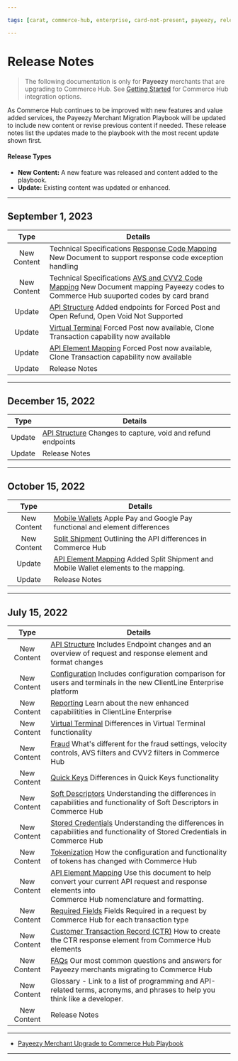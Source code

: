 ```yaml
---

tags: [carat, commerce-hub, enterprise, card-not-present, payeezy, release-notes]

---
```


# Release Notes

<!-- theme: danger -->
>  The following documentation is only for **Payeezy** merchants that are upgrading to Commerce Hub. See [Getting Started](?path=docs/Getting-Started/Getting-Started-General.md) for Commerce Hub integration options.

As Commerce Hub continues to be improved with new features and value added services, the Payeezy Merchant Migration Playbook will be updated to include new content or revise previous content if needed.  These release notes list the updates made to the playbook with the most recent update shown first.

#### Release Types

- **New Content:** A new feature was released and content added to the playbook.
- **Update:** Existing content was updated or enhanced.

---

## September 1, 2023

| Type | Details |  
| :-----: | ----- |
| New Content | Technical Specifications [Response Code Mapping](?path=docs/Resources/Guides/Payeezy/Payeezy-UpgradetoCH-ResponseCodeMapping.md) New Document to support response code exception handling |
| New Content | Technical Specifications [AVS and CVV2 Code Mapping](?path=docs/Resources/Guides/Payeezy/Payeezy-UpgradetoCH-AVSCVV2Mapping.md) New Document mapping Payeezy codes to Commerce Hub suuported codes by card brand |
| Update | [API Structure](?path=docs/Resources/Guides/Payeezy/Payeezy-UpgradetoCH-CoreAPI.md) Added endpoints for Forced Post and Open Refund, Open Void Not Supported |
| Update | [Virtual Terminal](?path=docs/Resources/Guides/Payeezy/Payeezy-UpgradetoCH-CoreVT.md) Forced Post now available, Clone Transaction capability now available |
| Update | [API Element Mapping](?path=docs/Resources/Guides/Payeezy/Payeezy-UpgradetoCH-TechnicalAPI.md) Forced Post now available, Clone Transaction capability now available |
| Update | Release Notes |

---

## December 15, 2022

| Type | Details |  
| :-----: | ----- |
| Update | [API Structure](?path=docs/Resources/Guides/Payeezy/Payeezy-UpgradetoCH-CoreAPI.md) Changes to capture, void and refund endpoints |
| Update | Release Notes |

---

## October 15, 2022

| Type | Details |  
| :-----: | ----- |
| New Content | [Mobile Wallets](?path=docs/Resources/Guides/Payeezy/Payeezy-UpgradetoCH-FeaturesMobileWallets.md) Apple Pay and Google Pay functional and element differences |
| New Content | [Split Shipment](?path=docs/Resources/Guides/Payeezy/Payeezy-UpgradetoCH-FeaturesSplitShip.md) Outlining the API differences in Commerce Hub|
| Update | [API Element Mapping](?path=docs/Resources/Guides/Payeezy/Payeezy-UpgradetoCH-TechnicalAPI.md) Added Split Shipment and Mobile Wallet elements to the mapping. |
| Update | Release Notes |

---

## July 15, 2022

| Type | Details |  
| :-----: | ----- |
| New Content | [API Structure](?path=docs/Resources/Guides/Payeezy/Payeezy-UpgradetoCH-CoreAPI.md) Includes Endpoint changes and an overview of request and response element and format changes |
| New Content | [Configuration](?path=docs/Resources/Guides/Payeezy/Payeezy-UpgradetoCH-CoreConfig.md) Includes configuration comparison for users and terminals in the new ClientLine Enterprise platform|
| New Content | [Reporting](?path=docs/Resources/Guides/Payeezy/Payeezy-UpgradetoCH-CoreReporting.md) Learn about the new enhanced capabilitities in ClientLine Enterprise|
| New Content | [Virtual Terminal](?path=docs/Resources/Guides/Payeezy/Payeezy-UpgradetoCH-CoreVT.md) Differences in Virtual Terminal functionality |
| New Content | [Fraud](?path=docs/Resources/Guides/Payeezy/Payeezy-UpgradetoCH-FeaturesFraud.md) What's different for the fraud settings, velocity controls, AVS filters and CVV2 filters in Commerce Hub |
| New Content | [Quick Keys](?path=docs/Resources/Guides/Payeezy/Payeezy-UpgradetoCH-FeaturesQuickKey.md) Differences in Quick Keys functionality |
| New Content | [Soft Descriptors](?path=docs/Resources/Guides/Payeezy/Payeezy-UpgradetoCH-FeaturesSoftD.md) Understanding the differences in capabilities and functionality of Soft Descriptors in Commerce Hub|
| New Content | [Stored Credentials](?path=docs/Resources/Guides/Payeezy/Payeezy-UpgradetoCH-FeaturesStoredCredentials.md) Understanding the differences in capabilities and functionality of Stored Credentials in Commerce Hub |
| New Content | [Tokenization](?path=docs/Resources/Guides/Payeezy/Payeezy-UpgradetoCH-FeaturesTokens.md) How the configuration and functionality of tokens has changed with Commerce Hub|
| New Content | [API Element Mapping](?path=docs/Resources/Guides/Payeezy/Payeezy-UpgradetoCH-TechnicalAPI.md) Use this document to help convert your current API request and response elements into <br> Commerce Hub nomenclature and formatting. |
| New Content | [Required Fields](?path=docs/Resources/Guides/Payeezy/Payeezy-UpgradetoCH-TechnicalRequired.md) Fields Required in a request by Commerce Hub for each transaction type|
| New Content | [Customer Transaction Record (CTR)](?path=docs/Resources/Guides/Payeezy/Payeezy-UpgradetoCH-TechnicalCTR.md) How to create the CTR response element from Commerce Hub elements |
| New Content | [FAQs](?path=docs/Resources/Guides/Payeezy/Payeezy-UpgradetoCH-FAQs.md) Our most common questions and answers for Payeezy merchants migrating to Commerce Hub|
| New Content | Glossary - Link to a list of programming and API-related terms, acronyms, and phrases to help you think like a developer.|
| New Content | Release Notes |


---

- [Payeezy Merchant Upgrade to Commerce Hub Playbook](?path=docs/Resources/Guides/Payeezy/PayeezyUpgradetoCHGuideLandingPage.md)

---
